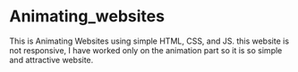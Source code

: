 # Animating_websites
This is Animating Websites using simple HTML, CSS, and JS.
this website is not responsive, I have worked only on the animation part so it is so simple and attractive website.  

